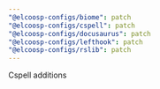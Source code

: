 ```yaml
---
"@elcoosp-configs/biome": patch
"@elcoosp-configs/cspell": patch
"@elcoosp-configs/docusaurus": patch
"@elcoosp-configs/lefthook": patch
"@elcoosp-configs/rslib": patch
---
```


Cspell additions
